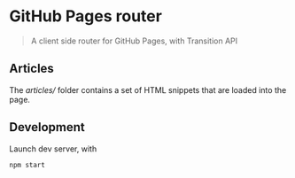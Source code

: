 # GitHub Pages router

> A client side router for GitHub Pages, with Transition API

## Articles

The _articles/_ folder contains a set of HTML snippets that are loaded into the page.

## Development

Launch dev server, with

```sh
npm start
```
